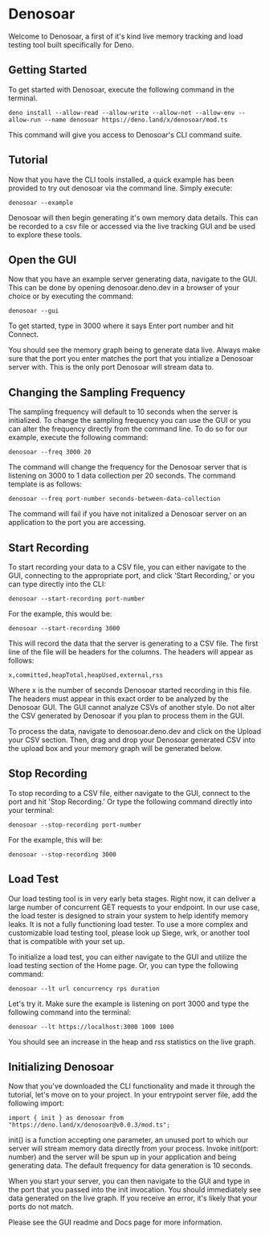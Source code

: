 # Denosoar

Welcome to Denosoar, a first of it's kind live memory tracking and load testing tool built specifically for Deno.

## Getting Started

To get started with Denosoar, execute the following command in the terminal. 

    deno install --allow-read --allow-write --allow-net --allow-env --allow-run --name denosoar https://deno.land/x/denosoar/mod.ts
    
This command will give you access to Denosoar's CLI command suite. 

## Tutorial

Now that you have the CLI tools installed, a quick example has been provided to try out denosoar via the command line. Simply execute: 

    denosoar --example
    
Denosoar will then begin generating it's own memory data details. This can be recorded to a csv file or accessed via the live tracking GUI and be used to explore these tools. 


## Open the GUI

Now that you have an example server generating data, navigate to the GUI. This can be done by opening denosoar.deno.dev in a browser of your choice or by executing the command: 
    
    denosoar --gui
    
To get started, type in 3000 where it says Enter port number and hit Connect. 

You should see the memory graph being to generate data live. Always make sure that the port you enter matches the port that you intialize a Denosoar server with. This is the only port Denosoar will stream data to. 


## Changing the Sampling Frequency 

The sampling frequency will default to 10 seconds when the server is initialized. To change the sampling frequency you can use the GUI or you can alter the frequency directly from the command line. To do so for our example, execute the following command: 

    denosoar --freq 3000 20
    
The command will change the frequency for the Denosoar server that is listening on 3000 to 1 data collection per 20 seconds. The command template is as follows: 

    denosoar --freq port-number seconds-between-data-collection
    
The command will fail if you have not initalized a Denosoar server on an application to the port you are accessing. 


## Start Recording

To start recording your data to a CSV file, you can either navigate to the GUI, connecting to the appropriate port, and click 'Start Recording,' or you can type directly into the CLI: 

    denosoar --start-recording port-number
    
For the example, this would be: 
    
    denosoar --start-recording 3000
    
This will record the data that the server is generating to a CSV file. The first line of the file will be headers for the columns. The headers will appear as follows: 

    x,committed,heapTotal,heapUsed,external,rss
    
Where x is the number of seconds Denosoar started recording in this file. The headers must appear in this exact order to be analyzed by the Denosoar GUI. The GUI cannot analyze CSVs of another style. Do not alter the CSV generated by Denosoar if you plan to process them in the GUI. 

To process the data, navigate to denosoar.deno.dev and click on the Upload your CSV section. Then, drag and drop your Denosoar generated CSV into the upload box and your memory graph will be generated below. 


## Stop Recording

To stop recording to a CSV file, either navigate to the GUI, connect to the port and hit 'Stop Recording.' Or type the following command directly into your terminal: 

    denosoar --stop-recording port-number
    
For the example, this will be: 
    
    denosoar --stop-recording 3000
   
## Load Test 

Our load testing tool is in very early beta stages. Right now, it can deliver a large number of concurrent GET requests to your endpoint. In our use case, the load tester is designed to strain your system to help identify memory leaks. It is not a fully functioning load tester. To use a more complex and customizable load testing tool, please look up Siege, wrk, or another tool that is compatible with your set up.

To initialize a load test, you can either navigate to the GUI and utilize the load testing section of the Home page. Or, you can type the following command: 

    denosoar --lt url concurrency rps duration
    
Let's try it. Make sure the example is listening on port 3000 and type the following command into the terminal: 

    denosoar --lt https://localhost:3000 1000 1000 

You should see an increase in the heap and rss statistics on the live graph.

## Initializing Denosoar

Now that you've downloaded the CLI functionality and made it through the tutorial, let's move on to your project. In your entrypoint server file, add the following import: 

    import { init } as denosoar from "https://deno.land/x/denosoar@v0.0.3/mod.ts";
    
init() is a function accepting one parameter, an unused port to which our server will stream memory data directly from your process. Invoke init(port: number) and the server will be spun up in your application and being generating data. The default frequency for data generation is 10 seconds. 

When you start your server, you can then navigate to the GUI and type in the port that you passed into the init invocation. You should immediately see data generated on the live graph. If you receive an error, it's likely that your ports do not match.

Please see the GUI readme and Docs page for more information.